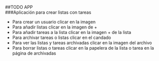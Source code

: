 ##TODO APP  
###Aplicación para crear listas con tareas  
* Para crear un usuario clicar en la imagen  
* Para añadir listas clicar en la imagen de +  
* Para añadir tareas a la lista clicar en la imagen + de la lista  
* Para archivar tareas o listas clicar en el candado  
* Para ver las listas y tareas archivadas clicar en la imagen del archivo  
* Para borrar listas o tareas clicar en la papelera de la lista o tarea en la página de archivadas  
